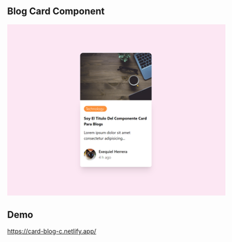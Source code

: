 ## Blog Card Component

![Blog Card Component](https://github.com/exequielhb/landing-pages/blob/recursos/blog-card-component/demo.png?raw=true)

## Demo

https://card-blog-c.netlify.app/

